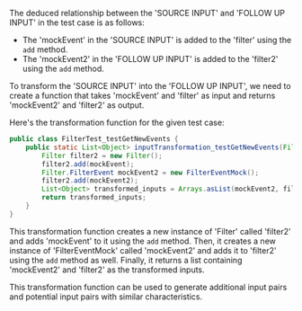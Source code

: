 The deduced relationship between the 'SOURCE INPUT' and 'FOLLOW UP INPUT' in the test case is as follows:
- The 'mockEvent' in the 'SOURCE INPUT' is added to the 'filter' using the `add` method.
- The 'mockEvent2' in the 'FOLLOW UP INPUT' is added to the 'filter2' using the `add` method.

To transform the 'SOURCE INPUT' into the 'FOLLOW UP INPUT', we need to create a function that takes 'mockEvent' and 'filter' as input and returns 'mockEvent2' and 'filter2' as output.

Here's the transformation function for the given test case:

```java
public class FilterTest_testGetNewEvents {
    public static List<Object> inputTransformation_testGetNewEvents(Filter.FilterEvent mockEvent, Filter filter) {
        Filter filter2 = new Filter();
        filter2.add(mockEvent);
        Filter.FilterEvent mockEvent2 = new FilterEventMock();
        filter2.add(mockEvent2);
        List<Object> transformed_inputs = Arrays.asList(mockEvent2, filter2);
        return transformed_inputs;
    }
}
```

This transformation function creates a new instance of 'Filter' called 'filter2' and adds 'mockEvent' to it using the `add` method. Then, it creates a new instance of 'FilterEventMock' called 'mockEvent2' and adds it to 'filter2' using the `add` method as well. Finally, it returns a list containing 'mockEvent2' and 'filter2' as the transformed inputs.

This transformation function can be used to generate additional input pairs and potential input pairs with similar characteristics.